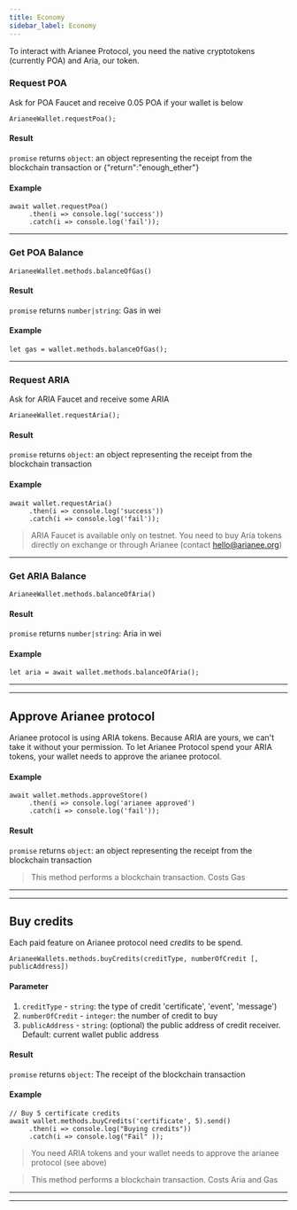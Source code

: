 ```yaml
---
title: Economy
sidebar_label: Economy
---
```


To interact with Arianee Protocol, you need the native cryptotokens (currently POA) and Aria, our token.

### Request POA
Ask for POA Faucet and receive 0.05 POA if your wallet is below
```
ArianeeWallet.requestPoa();
``` 

#### Result
`promise` returns `object`: an object representing the receipt from the blockchain transaction or {"return":"enough_ether"}

#### Example
```
await wallet.requestPoa()
     .then(i => console.log('success'))
     .catch(i => console.log('fail'));
```    
***

### Get POA Balance
```
ArianeeWallet.methods.balanceOfGas()
```
#### Result
`promise` returns `number|string`: Gas in wei

#### Example
```
let gas = wallet.methods.balanceOfGas();
```    

***

### Request ARIA
Ask for ARIA Faucet and receive some ARIA
```
ArianeeWallet.requestAria();
``` 
#### Result
`promise` returns `object`: an object representing the receipt from the blockchain transaction

#### Example
```
await wallet.requestAria()
     .then(i => console.log('success'))
     .catch(i => console.log('fail'));
```     

>ARIA Faucet is available only on testnet. You need to buy Aria tokens directly on exchange or through Arianee (contact hello@arianee.org)

***

### Get ARIA Balance
```
ArianeeWallet.methods.balanceOfAria()
```
#### Result
`promise` returns `number|string`: Aria in wei


#### Example
```
let aria = await wallet.methods.balanceOfAria();
```    




***
***

## Approve Arianee protocol
Arianee protocol is using ARIA tokens.
Because ARIA are yours, we can't take it without your permission.
To let Arianee Protocol spend your ARIA tokens, your wallet needs to approve the arianee protocol.

#### Example
```
await wallet.methods.approveStore()
     .then(i => console.log('arianee approved')
     .catch(i => console.log('fail')); 
``` 
#### Result
`promise` returns `object`: an object representing the receipt from the blockchain transaction

> This method performs a blockchain transaction. Costs  Gas

***
***

## Buy credits
Each paid feature on Arianee protocol need *credits* to be spend.

```
ArianeeWallets.methods.buyCredits(creditType, numberOfCredit [, publicAddress])
```

#### Parameter
1. `creditType` - `string`:  the type of credit 'certificate', 'event', 'message') 
2. `numberOfCredit` - `integer`:  the number of credit to buy
3. `publicAddress` - `string`: (optional) the public address of credit receiver. Default: current wallet public address

#### Result
`promise` returns `object`: The receipt of the blockchain transaction


#### Example
```
// Buy 5 certificate credits  
await wallet.methods.buyCredits('certificate', 5).send()   
     .then(i => console.log("Buying credits"))
     .catch(i => console.log("Fail" ));
```

> You need ARIA tokens and your wallet needs to approve the arianee protocol (see above)

> This method performs a blockchain transaction. Costs Aria and Gas
***
***


